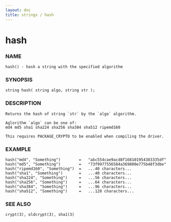 ```yaml
---
layout: doc
title: strings / hash
---
```

# hash

### NAME

    hash() - hash a string with the specified algorithm

### SYNOPSIS

    string hash( string algo, string str );

### DESCRIPTION

    Returns the hash of string `str` by the `algo` algorithm.
    
    Aglorithm `algo` can be one of:
    md4 md5 sha1 sha224 sha256 sha384 sha512 ripemd160

    This requires PACKAGE_CRYPTO to be enabled when compiling the driver.

### EXAMPLE

    hash("md4", "Something")        =   "abc554cae9acd8f168101954383335df"
    hash("md5", "Something")        =   "73f9977556584a369800e775b48f3dbe"
    hash("ripemd160", "Something")  =   ...40 characters...
    hash("sha1", "Something")       =   ...40 characters...
    hash("sha224", "Something")     =   ...56 characters...
    hash("sha256", "Something")     =   ...64 characters...
    hash("sha384", "Something")     =   ...96 characters...
    hash("sha512", "Something")     =   ...128 characters...

### SEE ALSO

    crypt(3), oldcrypt(3), sha1(3)